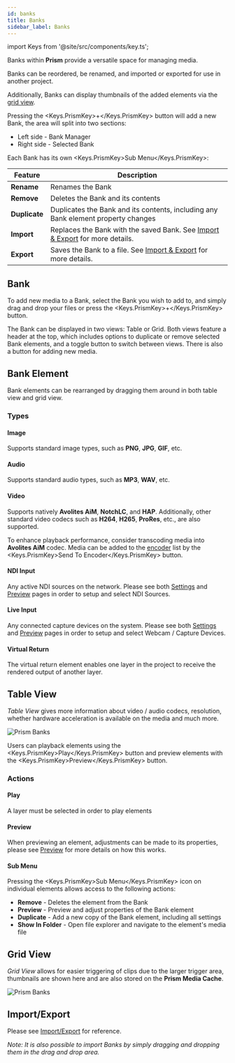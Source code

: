 ```yaml
---
id: banks
title: Banks
sidebar_label: Banks
---
```


import Keys from '@site/src/components/key.ts';

Banks within **Prism** provide a versatile space for managing media. 

Banks can be reordered, be renamed, and imported or exported for use in another project. 

Additionally, Banks can display thumbnails of the added elements via the [grid view](./banks#grid-view).

Pressing the <Keys.PrismKey>+</Keys.PrismKey> button will add a new Bank, the area will split into two sections:
- Left side - Bank Manager
- Right side - Selected Bank

Each Bank has its own <Keys.PrismKey>Sub Menu</Keys.PrismKey>:

| Feature | Description |
|--------|--------------|
| **Rename** | Renames the Bank | 
| **Remove**| Deletes the Bank and its contents | 
| **Duplicate**| Duplicates the Bank and its contents, including any Bank element property changes | 
| **Import** | Replaces the Bank with the saved Bank. See [Import & Export](../quick-start/import-export) for more details. | 
| **Export** | Saves the Bank to a file. See [Import & Export](../quick-start/import-export) for more details. | 
## Bank

To add new media to a Bank, select the Bank you wish to add to, and simply drag and drop your files or press the <Keys.PrismKey>+</Keys.PrismKey> button.

The Bank can be displayed in two views: Table or Grid. Both views feature a header at the top, which includes options to duplicate or remove selected Bank elements, and a toggle button to switch between views. There is also a button for adding new media.

## Bank Element
Bank elements can be rearranged by dragging them around in both table view and grid view.

### Types

#### Image 

Supports standard image types, such as **PNG**, **JPG**, **GIF**, etc.

#### Audio
Supports standard audio types, such as **MP3**, **WAV**, etc.

#### Video
Supports natively **Avolites AiM**, **NotchLC**, and **HAP**.
Additionally, other standard video codecs such as **H264**, **H265**, **ProRes**, etc., are also supported.

To enhance playback performance, consider transcoding media into **Avolites AiM** codec. Media can be added to the [encoder](../encoder/encoder) list by the <Keys.PrismKey>Send To Encoder</Keys.PrismKey> button. 
#### NDI Input
Any active NDI sources on the network.
Please see both [Settings](../settings/settings-inputs) and [Preview](../quick-start/preview) pages in order to setup and select NDI Sources.

#### Live Input
Any connected capture devices on the system.
Please see both [Settings](../settings/settings-inputs) and [Preview](../quick-start/preview) pages in order to setup and select Webcam / Capture Devices.

#### Virtual Return
The virtual return element enables one layer in the project to receive the rendered output of another layer.
## Table View

*Table View* gives more information about video / audio codecs, resolution, whether hardware acceleration is available on the media and much more.

![Prism Banks](/prismdocs/images/prism-table-banks.png)

Users can playback elements using the <Keys.PrismKey>Play</Keys.PrismKey> button and preview elements with the <Keys.PrismKey>Preview</Keys.PrismKey> button.

### Actions

#### Play
A layer must be selected in order to play elements
#### Preview

When previewing an element, adjustments can be made to its properties, please see [Preview](../quick-start/preview) for more details on how this works.
#### Sub Menu
Pressing the <Keys.PrismKey>Sub Menu</Keys.PrismKey> icon on individual elements allows access to the following actions:

- **Remove** - Deletes the element from the Bank
- **Preview** - Preview and adjust properties of the Bank element
- **Duplicate** - Add a new copy of the Bank element, including all settings
- **Show In Folder** - Open file explorer and navigate to the element's media file
## Grid View

*Grid View* allows for easier triggering of clips due to the larger trigger area, thumbnails are shown here and are also stored on the **Prism Media Cache**.

![Prism Banks](/prismdocs/images/prism-grid-banks.png)

## Import/Export

Please see [Import/Export](../quick-start/import-export) for reference.

*Note: It is also possible to import Banks by simply dragging and dropping them in the drag and drop area.*